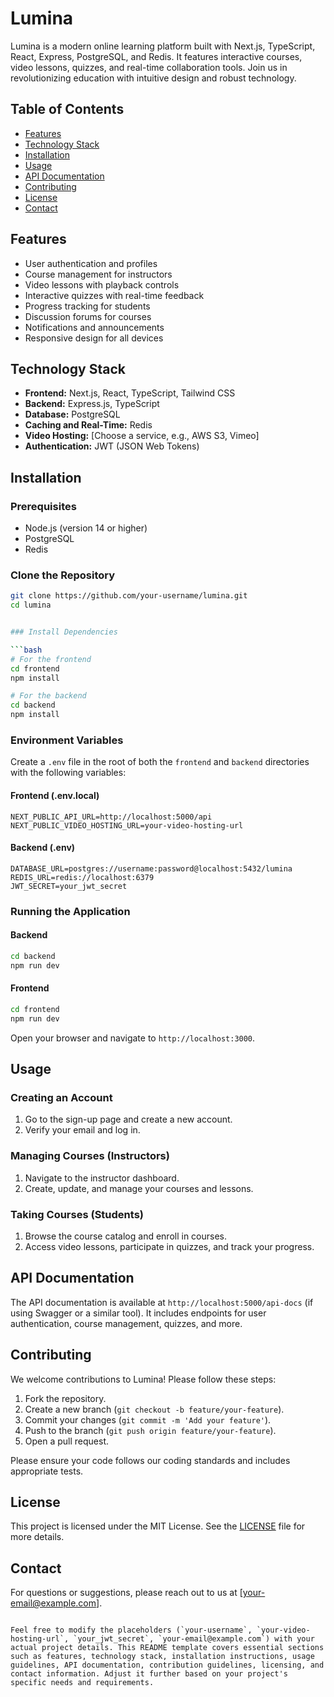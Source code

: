 # Lumina

Lumina is a modern online learning platform built with Next.js, TypeScript, React, Express, PostgreSQL, and Redis. It features interactive courses, video lessons, quizzes, and real-time collaboration tools. Join us in revolutionizing education with intuitive design and robust technology.

## Table of Contents

- [Features](#features)
- [Technology Stack](#technology-stack)
- [Installation](#installation)
- [Usage](#usage)
- [API Documentation](#api-documentation)
- [Contributing](#contributing)
- [License](#license)
- [Contact](#contact)

## Features

- User authentication and profiles
- Course management for instructors
- Video lessons with playback controls
- Interactive quizzes with real-time feedback
- Progress tracking for students
- Discussion forums for courses
- Notifications and announcements
- Responsive design for all devices

## Technology Stack

- **Frontend:** Next.js, React, TypeScript, Tailwind CSS
- **Backend:** Express.js, TypeScript
- **Database:** PostgreSQL
- **Caching and Real-Time:** Redis
- **Video Hosting:** [Choose a service, e.g., AWS S3, Vimeo]
- **Authentication:** JWT (JSON Web Tokens)

## Installation

### Prerequisites

- Node.js (version 14 or higher)
- PostgreSQL
- Redis

### Clone the Repository

```bash
git clone https://github.com/your-username/lumina.git
cd lumina


### Install Dependencies

```bash
# For the frontend
cd frontend
npm install

# For the backend
cd backend
npm install
```

### Environment Variables

Create a `.env` file in the root of both the `frontend` and `backend` directories with the following variables:

#### Frontend (.env.local)

```
NEXT_PUBLIC_API_URL=http://localhost:5000/api
NEXT_PUBLIC_VIDEO_HOSTING_URL=your-video-hosting-url
```

#### Backend (.env)

```
DATABASE_URL=postgres://username:password@localhost:5432/lumina
REDIS_URL=redis://localhost:6379
JWT_SECRET=your_jwt_secret
```

### Running the Application

#### Backend

```bash
cd backend
npm run dev
```

#### Frontend

```bash
cd frontend
npm run dev
```

Open your browser and navigate to `http://localhost:3000`.

## Usage

### Creating an Account

1. Go to the sign-up page and create a new account.
2. Verify your email and log in.

### Managing Courses (Instructors)

1. Navigate to the instructor dashboard.
2. Create, update, and manage your courses and lessons.

### Taking Courses (Students)

1. Browse the course catalog and enroll in courses.
2. Access video lessons, participate in quizzes, and track your progress.

## API Documentation

The API documentation is available at `http://localhost:5000/api-docs` (if using Swagger or a similar tool). It includes endpoints for user authentication, course management, quizzes, and more.

## Contributing

We welcome contributions to Lumina! Please follow these steps:

1. Fork the repository.
2. Create a new branch (`git checkout -b feature/your-feature`).
3. Commit your changes (`git commit -m 'Add your feature'`).
4. Push to the branch (`git push origin feature/your-feature`).
5. Open a pull request.

Please ensure your code follows our coding standards and includes appropriate tests.

## License

This project is licensed under the MIT License. See the [LICENSE](LICENSE) file for more details.

## Contact

For questions or suggestions, please reach out to us at [your-email@example.com].
```

Feel free to modify the placeholders (`your-username`, `your-video-hosting-url`, `your_jwt_secret`, `your-email@example.com`) with your actual project details. This README template covers essential sections such as features, technology stack, installation instructions, usage guidelines, API documentation, contribution guidelines, licensing, and contact information. Adjust it further based on your project's specific needs and requirements.
